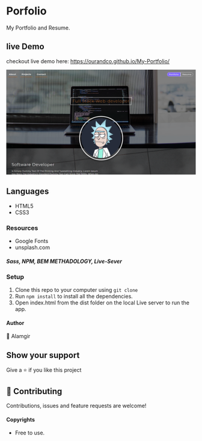 # Porfolio
My Portfolio and Resume.

## live Demo

checkout live demo here: https://ourandco.github.io/My-Portfolio/

![](img/shot.PNG)

## Languages
- HTML5
- CSS3

### Resources
- Google Fonts
- unsplash.com

##### Sass, NPM, BEM METHADOLOGY, Live-Sever

### Setup

1. Clone this repo to your computer using `git clone`
2. Run `npm install` to install all the dependencies.
3. Open index.html from the dist folder on the local Live server to run the app.


#### Author
:bust_in_silhouette: Alamgir

## Show your support

Give a ⭐️ if you like this project

## 🤝 Contributing

Contributions, issues and feature requests are welcome!

#### Copyrights

- Free to use.
